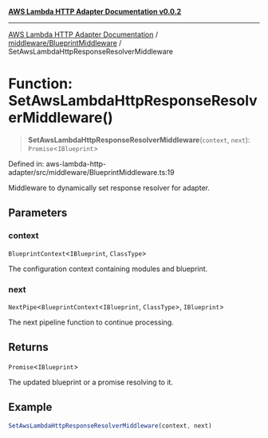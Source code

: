 [**AWS Lambda HTTP Adapter Documentation v0.0.2**](../../../README.md)

***

[AWS Lambda HTTP Adapter Documentation](../../../modules.md) / [middleware/BlueprintMiddleware](../README.md) / SetAwsLambdaHttpResponseResolverMiddleware

# Function: SetAwsLambdaHttpResponseResolverMiddleware()

> **SetAwsLambdaHttpResponseResolverMiddleware**(`context`, `next`): `Promise`\<`IBlueprint`\>

Defined in: aws-lambda-http-adapter/src/middleware/BlueprintMiddleware.ts:19

Middleware to dynamically set response resolver for adapter.

## Parameters

### context

`BlueprintContext`\<`IBlueprint`, `ClassType`\>

The configuration context containing modules and blueprint.

### next

`NextPipe`\<`BlueprintContext`\<`IBlueprint`, `ClassType`\>, `IBlueprint`\>

The next pipeline function to continue processing.

## Returns

`Promise`\<`IBlueprint`\>

The updated blueprint or a promise resolving to it.

## Example

```typescript
SetAwsLambdaHttpResponseResolverMiddleware(context, next)
```
